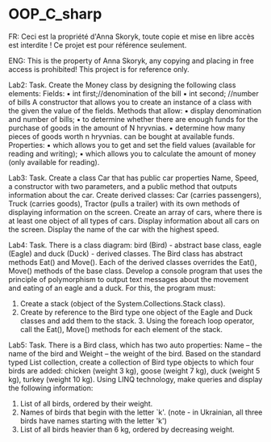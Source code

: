 # OOP_C_sharp

FR: Ceci est la propriété d'Anna Skoryk, toute copie et mise en libre accès est interdite ! Ce projet est pour référence seulement.

ENG: This is the property of Anna Skoryk, any copying and placing in free access is prohibited! This project is for reference only.

Lab2:
Task. Create the Money class by designing the following class elements:
Fields:
▪ int first;//denomination of the bill
▪ int second; //number of bills
A constructor that allows you to create an instance of a class with the given
the value of the fields.
Methods that allow:
▪ display denomination and number of bills;
▪ to determine whether there are enough funds for the purchase of goods in the amount of N hryvnias.
▪ determine how many pieces of goods worth n hryvnias. can be bought at
available funds.
Properties:
▪ which allows you to get and set the field values (available for
reading and writing);
▪ which allows you to calculate the amount of money (only available for
reading).

Lab3:
Task. Create a class Car that has public car properties Name, Speed, a constructor with two parameters, and a public method that outputs information about the car. Create derived classes: Car (carries passengers), Truck (carries goods), Tractor (pulls a trailer) with its own methods of displaying information on the screen. Create an array of cars, where there is at least one object of all types of cars. Display information about all cars on the screen. Display the name of the car with the highest speed.

Lab4:
Task. There is a class diagram: bird (Bird) - abstract base class, eagle (Eagle) and duck (Duck) - derived classes. The Bird class has abstract methods Eat() and Move(). Each of the derived classes overrides the Eat(), Move() methods of the base class. Develop a console program that uses the principle of polymorphism to output text messages about the movement and eating of an eagle and a duck. For this, the program must:
1. Create a stack (object of the System.Collections.Stack class).
2. Create by reference to the Bird type one object of the Eagle and Duck classes and add them to the stack. 3. Using the foreach loop operator, call the Eat(), Move() methods for each element of the stack.

Lab5:
Task. There is a Bird class, which has two auto properties: Name – the name of the bird and Weight – the weight of the bird. Based on the standard typed List collection, create a collection of Bird type objects to which four birds are added: chicken (weight 3 kg), goose (weight 7 kg), duck (weight 5 kg), turkey (weight 10 kg). Using LINQ technology, make queries and display the following information:
1. List of all birds, ordered by their weight.
2. Names of birds that begin with the letter `k'. (note - in Ukrainian, all three birds have names starting with the letter 'k')
3. List of all birds heavier than 6 kg, ordered by decreasing weight.
